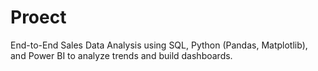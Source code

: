 # Proect
End-to-End Sales Data Analysis using SQL, Python (Pandas, Matplotlib), and Power BI to analyze trends and build dashboards.
